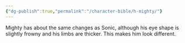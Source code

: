 ```yaml
---
{"dg-publish":true,"permalink":"/character-bible/h-mighty/"}
---
```


Mighty has about the same changes as Sonic, although his eye shape is slightly frowny and his limbs are thicker. This makes him look different.